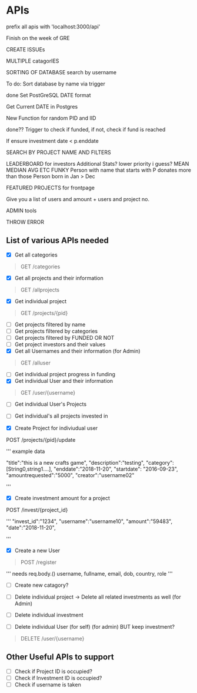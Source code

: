 # APIs

prefix all apis with 'localhost:3000/api'

Finish on the week of GRE

CREATE ISSUEs

MULTIPLE catagorIES


SORTING OF DATABASE
search by username

To do: Sort database by name via trigger

done Set PostGreSQL DATE format

Get Current DATE in Postgres

New Function for random PID and IID

done?? Trigger to check if funded, if not, check if fund is reached 

If ensure investment date < p.enddate

SEARCH BY PROJECT NAME AND FILTERS

LEADERBOARD for investors
Additional Stats? lower priority i guess? MEAN MEDIAN AVG ETC
FUNKY Person with name that starts with P donates more than those
Person born in Jan > Dec


FEATURED PROJECTS for frontpage

Give you a list of users and amount + users and project no.


ADMIN tools

THROW ERROR

## List of various APIs needed

- [x] Get all categories

> GET /categories

- [x] Get all projects and their information

> GET /allprojects

- [x] Get individual project

> GET /projects/{pid} 

- [ ] Get projects filtered by name
- [ ] Get projects filtered by categories
- [ ] Get projects filtered by FUNDED OR NOT
- [ ] Get project investors and their values
- [x] Get all Usernames and their information (for Admin)

> GET /alluser

- [ ] Get individual project progress in funding
- [x] Get individual User and their information

> GET /user/{username}

- [ ] Get individual User's Projects
- [ ] Get individual's all projects invested in

- [x] Create Project for indiviudual user

POST /projects/{pid}/update

'''
example data

"title":"this is a new crafts game",
"description":"testing",
"category":[String0,string1....],
"enddate":"2018-11-20",
"startdate": "2016-09-23",
"amountrequested":"5000",
"creator":"username02"

'''

- [x] Create investment amount for a project

POST /invest/{project_id}

'''
"invest_id":"1234",
"username":"username10",
"amount":"59483",
"date":"2018-11-20",

'''

- [x] Create a new User

> POST /register

'''
needs req.body.() username, fullname, email, dob, country, role
'''

- [ ] Create new catagory?

- [ ] Delete individual project -> Delete all related investments as well (for Admin)
- [ ] Delete individual investment
- [ ] Delete individual User (for self) (for admin) BUT keep investment?

> DELETE /user/{username}


## Other Useful APIs to support

- [ ] Check if Project ID is occupied?
- [ ] Check if Investment ID is occupied?
- [ ] Check if username is taken
